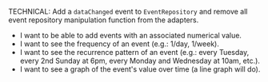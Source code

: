 TECHNICAL: Add a `dataChanged` event to `EventRepository` and remove all event repository manipulation function from the adapters.
- I want to be able to add events with an associated numerical value.
- I want to see the frequency of an event (e.g.: 1/day, 1/week).
- I want to see the recurrence pattern of an event (e.g.: every Tuesday, every 2nd Sunday at 6pm, every Monday and Wednesday at 10am, etc.).
- I want to see a graph of the event's value over time (a line graph will do).